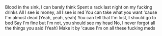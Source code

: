 Blood in the sink, I can barely think
Spent a rack last night on my fucking drinks
All I see is money, all I see is red
You can take what you want 'cause I'm almost dead (Yeah, yeah, yeah)
You can tell that I'm lost, I should go to bed
Say I'm fine but I'm not, you should see my head
No, I never forgot all the things you said (Yeah)
Make it by 'cause I'm on all these fucking meds
